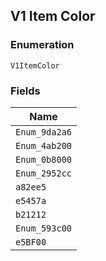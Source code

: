 ## V1 Item Color

### Enumeration

`V1ItemColor`

### Fields

| Name |
|  --- |
| `Enum_9da2a6` |
| `Enum_4ab200` |
| `Enum_0b8000` |
| `Enum_2952cc` |
| `a82ee5` |
| `e5457a` |
| `b21212` |
| `Enum_593c00` |
| `e5BF00` |

